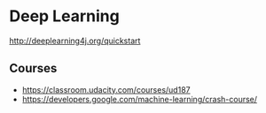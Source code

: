 Deep Learning
======================

http://deeplearning4j.org/quickstart

## Courses

- https://classroom.udacity.com/courses/ud187
- https://developers.google.com/machine-learning/crash-course/
